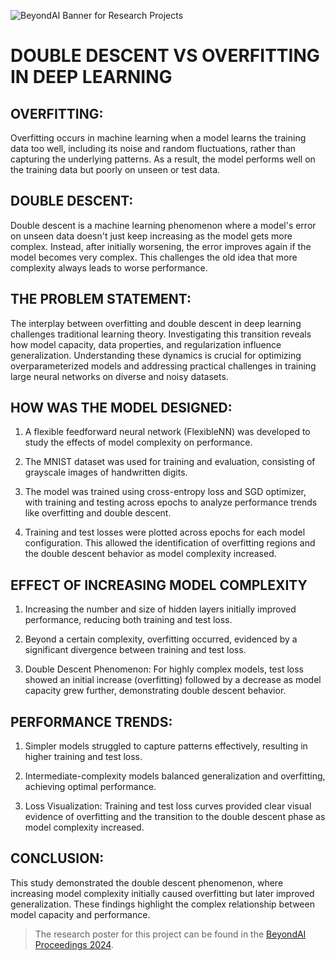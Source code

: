 ![BeyondAI Banner for Research Projects](../BeyondAI_Banner_Research_Projects_2024.png)

# DOUBLE DESCENT VS OVERFITTING IN DEEP LEARNING

## OVERFITTING:

Overfitting occurs in machine learning when a model learns the training data too well, including its noise and random fluctuations, rather than capturing the underlying patterns. As a result, the model performs well on the training data but poorly on unseen or test data.

## DOUBLE DESCENT:

Double descent is a machine learning phenomenon where a model's error on unseen data doesn't just keep increasing as the model gets more complex. Instead, after initially worsening, the error improves again if the model becomes very complex. This challenges the old idea that more complexity always leads to worse performance.

## THE PROBLEM STATEMENT:

The interplay between overfitting and double descent in deep learning challenges traditional learning theory. Investigating this transition reveals how model capacity, data properties, and regularization influence generalization. Understanding these dynamics is crucial for optimizing overparameterized models and addressing practical challenges in training large neural networks on diverse and noisy datasets.
   


## HOW WAS THE MODEL DESIGNED:

   1. A flexible feedforward neural network (FlexibleNN) was developed to study the effects of model complexity on performance.

   2. The MNIST dataset was used for training and evaluation, consisting of grayscale images of handwritten digits.

   3. The model was trained using cross-entropy loss and SGD optimizer, with training and testing across epochs to analyze performance trends like overfitting and double descent.

   4. Training and test losses were plotted across epochs for each model configuration. This allowed the identification of overfitting regions and the double descent behavior as model complexity increased.

## EFFECT OF INCREASING MODEL COMPLEXITY

   1. Increasing the number and size of hidden layers initially improved performance, reducing both training and test loss.

   2. Beyond a certain complexity, overfitting occurred, evidenced by a significant divergence between training and test loss.

   3. Double Descent Phenomenon: For highly complex models, test loss showed an initial increase (overfitting) followed by a decrease as model capacity grew further, demonstrating double descent behavior.

## PERFORMANCE TRENDS: 
   1.  Simpler models struggled to capture patterns effectively, resulting in higher training and test loss.

   2. Intermediate-complexity models balanced generalization and overfitting, achieving optimal performance.

   3. Loss Visualization: Training and test loss curves provided clear visual evidence of overfitting and the transition to the double descent phase as model complexity increased.

## CONCLUSION:

This study demonstrated the double descent phenomenon, where increasing model complexity initially caused overfitting but later improved generalization. These findings highlight the complex relationship between model capacity and performance.

> The research poster for this project can be found in the [BeyondAI Proceedings 2024](https://thinkingbeyond.education/beyondai_proceedings_2024/).
